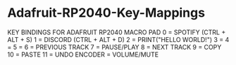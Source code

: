 # Adafruit-RP2040-Key-Mappings
KEY BINDINGS FOR ADAFRUIT RP2040 MACRO PAD
0 = SPOTIFY (CTRL + ALT + S)
1 = DISCORD (CTRL + ALT + D)
2 = PRINT("HELLO WORLD!")
3 = 
4 = 
5 = 
6 = PREVIOUS TRACK
7 = PAUSE/PLAY
8 = NEXT TRACK
9 = COPY
10 = PASTE
11 = UNDO
ENCODER = VOLUME/MUTE
